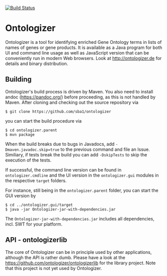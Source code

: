 [![Build Status](https://travis-ci.org/sba1/ontologizer.svg?branch=master)](https://travis-ci.org/sba1/ontologizer)

Ontologizer
===========

Ontologizer is a tool for identifying enriched Gene Ontology terms in lists of names
of genes or gene products. It is available as a Java program for both UI and
command line usage as well as JavaScript version that can be conveniently run in
modern Web browsers. Look at http://ontologizer.de for details and binary
distribution.

Building
--------

Ontologizer's build process is driven by Maven. You also need to install
andoc (https://pandoc.org/) before proceeding, as this is not handled
by Maven. After cloning and checking out the source repository via
```
$ git clone https://github.com/sba1/ontologizer
```

you can start the build procedure via

```
$ cd ontologizer.parent
$ mvn package
```

When the build breaks due to bugs in Javadocs, add ```-Dmaven.javadoc.skip=true``` to the
previous command and file an Issue. Similiary, if tests break the build you can add
```-DskipTests``` to skip the execution of the tests.

If successful, the command line version can be found in ```ontologizer.cmdline``` and the
UI version in the ```ontologizer.gui``` modules in the respective ```target``` folders.

For instance, still being in the ```ontologizer.parent``` folder, you can start the GUI
version by

```
$ cd ../ontologizer.gui/target
$ java -jar Ontologizer-jar-with-dependencies.jar
```

The ```Ontologizer-jar-with-dependencies.jar``` includes all dependencies, incl. SWT
for your platform.

API - ontologizerlib
--------------------

The core of Ontologizer can be in principle used by other applications, although the API
is rather dumb. Please have a look at the https://github.com/ontologizer/ontologizerlib
for the library project. Note that this project is not yet used by Ontologizer.
